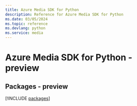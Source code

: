 ```yaml
---
title: Azure Media SDK for Python
description: Reference for Azure Media SDK for Python
ms.date: 03/05/2024
ms.topic: reference
ms.devlang: python
ms.service: media
---
```

# Azure Media SDK for Python - preview
## Packages - preview
[!INCLUDE [packages](media-index.md)]